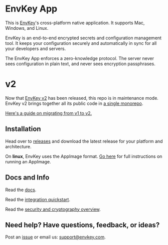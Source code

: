 # EnvKey App

This is [EnvKey](https://www.envkey.com)'s cross-platform native application. It supports Mac, Windows, and Linux. 

EnvKey is an end-to-end encrypted secrets and configuration management tool. It keeps your configuration securely and automatically in sync for all your developers and servers.

The EnvKey App enforces a zero-knowledge protocol. The server never sees configuration in plain text, and never sees encryption passphrases.

# v2

Now that [EnvKey v2](https://v2.envkey.com) has been released, this repo is in maintenance mode. EnvKey v2 brings together all its public code in [a single monorepo](https://github.com/envkey/envkey).

[Here's a guide on migrating from v1 to v2.](https://docs-v2.envkey.com/docs/migrating-from-v1)

## Installation

Head over to [releases](https://github.com/envkey/envkey-app/releases) and download the latest release for your platform and architecture.

On **linux**, EnvKey uses the AppImage format. [Go here](https://appimage.org/) for full instructions on running an AppImage.

## Docs and Info

Read the [docs](https://docs.envkey.com).

Read the [integration quickstart](https://docs.envkey.com/integration-quickstart.html).

Read the [security and cryptography overview](https://security.envkey.com).

## Need help? Have questions, feedback, or ideas?

Post an [issue](https://github.com/envkey/envkey-app/issues) or email us: [support@envkey.com](mailto:support@envkey.com).


 
